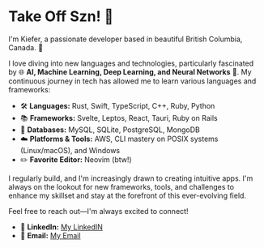 # Take Off Szn! 🚀

I'm Kiefer, a passionate developer based in beautiful British Columbia, Canada. 🌲

I love diving into new languages and technologies, particularly fascinated by 🌐 **AI, Machine Learning, Deep Learning, and Neural Networks** 🧠. My continuous journey in tech has allowed me to learn various languages and frameworks:

- 🛠️ **Languages:** Rust, Swift, TypeScript, C++, Ruby, Python
- 📚 **Frameworks:** Svelte, Leptos, React, Tauri, Ruby on Rails
- 💾 **Databases:** MySQL, SQLite, PostgreSQL, MongoDB
- ☁️ **Platforms & Tools:** AWS, CLI mastery on POSIX systems (Linux/macOS), and Windows
- ✏️ **Favorite Editor:** Neovim (btw!)

I regularly build, and I'm increasingly drawn to creating intuitive apps. I'm always on the lookout for new frameworks, tools, and challenges to enhance my skillset and stay at the forefront of this ever-evolving field.

Feel free to reach out—I'm always excited to connect!

- 🔗 **LinkedIn:** [My LinkedIN](https://www.linkedin.com/in/kieferh/)
- 📧 **Email:** [My Email](mailto:kiefx@pm.me)
